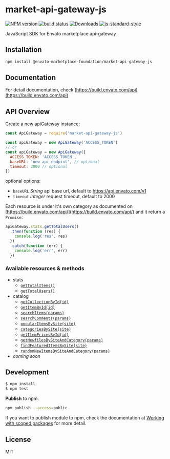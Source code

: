# market-api-gateway-js

[![NPM version][npm-image]][npm-url]
[![build status][travis-image]][travis-url]
[![Downloads][downloads-image]][downloads-url]
[![js-standard-style][standard-image]][standard-url]

JavaScript SDK for Envato marketplace api-gateway

## Installation

```sh
npm install @envato-marketplace-foundation/market-api-gateway-js
```

## Documentation

For detail documentation, check [https://build.envato.com/api](https://build.envato.com/api)

## API Overview

Create a new apiGateway instance:

```js
const ApiGateway = require('market-api-gateway-js')

const apiGateway = new ApiGateway('ACCESS_TOKEN')
// or
const apiGateway = new ApiGateway({
  ACCESS_TOKEN: 'ACCESS_TOKEN',
  baseURL: 'new api endpint', // optional
  timeout: 3000 // optional
})
```

optional options:
  * `baseURL` _String_ api base url, default to https://api.envato.com/v1
  * `timeout` _Integer_ request timeout, default to 2000

Each resource is under it's own category as documented on [https://build.envato.com/api/](https://build.envato.com/api/) and it return a `Promise`:

```js
apiGateway.stats.getTotalUsers()
  .then(function (res) {
    console.log('res', res)
  })
  .catch(function (err) {
    console.log('err', err)
  })
```

### Available resources & methods

* stats
  * [`getTotalItems()`](https://build.envato.com/api/#market_TotalItems)
  * [`getTotalUsers()`](https://build.envato.com/api/#market_TotalUsers)
* catalog
  * [`getCollectionById(id)`](https://build.envato.com/api/#market_0_Catalog_Collection)
  * [`getItemById(id)`](https://build.envato.com/api/#market_0_Catalog_Item)
  * [`searchItems(params)`](https://build.envato.com/api/#search_GET_search_item_json)
  * [`searchComments(params)`](https://build.envato.com/api/#search_GET_search_comment_json)
  * [`popularItemsBySite(site)`](https://build.envato.com/api/#market_Popular)
  * [`categoriesBySite(site)`](https://build.envato.com/api/#market_Categories)
  * [`getItemPricesById(id)`](https://build.envato.com/api/#!/market/ItemPrices)
  * [`getNewfilesBySiteAndCategory(params)`](https://build.envato.com/api/#!/market/NewFiles)
  * [`findFeaturedItemsBySite(site)`](https://build.envato.com/api/#market_Features)
  * [`randomNewItemsBySiteAndCategory(params)`](https://build.envato.com/api/#market_RandomNewFiles)
* _coming soon_

## Development

```sh
$ npm install
$ npm test
```

**Publish** to npm.

```sh
npm publish --access=public
```

If you want to publish module to npm, check the documentation at [Working with scoped packages](https://docs.npmjs.com/getting-started/scoped-packages) for more detail.

## License

MIT

[npm-image]: https://img.shields.io/npm/v/@envato-marketplace-foundation/market-api-gateway-js.svg?style=flat-square
[npm-url]: https://npmjs.org/package/@envato-marketplace-foundation/market-api-gateway-js
[travis-image]: https://img.shields.io/travis/envato/market-api-gateway-js/master.svg?style=flat-square
[travis-url]: https://travis-ci.org/envato/market-api-gateway-js
[downloads-image]: http://img.shields.io/npm/dm/@envato-marketplace-foundation/market-api-gateway-js.svg?style=flat-square
[downloads-url]: https://npmjs.org/package/@envato-marketplace-foundation/market-api-gateway-js
[standard-image]: https://img.shields.io/badge/code%20style-standard-brightgreen.svg?style=flat-square
[standard-url]: https://github.com/feross/standard
